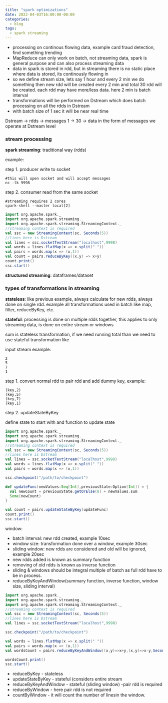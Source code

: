 ```yaml
---
title: "spark optimizations"
date: 2022-04-03T16:00:00-00:00
categories:
  - blog
tags:
  - spark streaming
---
```


* processing on continous flowing data, example card fraud detection, find something trending
* MapReduce can only work on batch, not streaming data, spark is general purpose and can also process streaming data
* data in spark is stored in rdd, but in streaming there is no static place where data is stored, its continously flowing in
* so we define stream size, lets say 1 hour and every 2 min we do something then new rdd will be created every 2 min and total 30 rdd will be created. each rdd may have more/less data. here 2 min is batch interval
* transformations will be performed on Dstream which does batch processing on all the rdds in Dstream
* with batch size of 1 sec it will be near real time

Dstream -> rdds -> messages
1 -> 30 -> data in the form of messages
we operate at Dstream level


### stream processing

**spark streaming**: traditional way (rdds)

example:

step 1. producer write to socket

```shell
#this will open socket and will accept messages
nc -lk 9998
```

step 2. consumer read from the same socket

```shell
#streaming requires 2 cores
spark-shell --master local[2]
```

```scala
import org.apache.spark._
import org.apache.spark.streaming._
import org.apache.spark.streaming.StreamingContext._
//streaming context is required
val ssc = new StreamingContext(sc, Seconds(5))
//lines here is Dstream
val lines = ssc.socketTextStream("localhost",9998)
val words = lines.flatMap(x => x.split(" "))
val pairs = words.map(x => (x,1))
val count = pairs.reduceByKey((x,y) => x+y)
count.print()
ssc.start()
```

**structured streaming**: dataframes/dataset


### types of transformations in streaming

**stateless**: like previous example, always calculate for new rdds, always done on single rdd. example all transformations used in batch like map, filter, reduceByKey, etc.

**stateful**: processing is done on multiple rdds together, this applies to only streaming data, is done on entire stream or windows

sum is stateless transformation, if we need running total than we need to use stateful transformation like 

input stream example:
```
2
5
7
1
```

step 1. convert normal rdd to pair rdd and add dummy key, example:
```
(key,2)
(key,5)
(key,7)
(key,1)
```

step 2. updateStateByKey

define state to start with and function to update state

```scala
import org.apache.spark._
import org.apache.spark.streaming._
import org.apache.spark.streaming.StreamingContext._
//streaming context is required
val ssc = new StreamingContext(sc, Seconds(5))
//lines here is Dstream
val lines = ssc.socketTextStream("localhost",9998)
val words = lines.flatMap(x => x.split(" "))
val pairs = words.map(x => (x,1))

ssc.checkpoint("/path/to/checkpoint")

def updateFunc(newValues:Seq[Int],previousState:Option[Int]) = {
  val newCount = previousState.getOrElse(0) + newValues.sum
  Some(newCount)
}

val count = pairs.updateStateByKey(updateFunc)
count.print()
ssc.start()
```

window:

* batch interval: new rdd created, example 10sec
* window size: transformation done over a window, example 30sec
* sliding window: new rdds are considered and old will be ignored, example 20sec
* new rdds added is known as summary function
* removing of old rdds is known as inverse function
* sliding & windows should be integral multiple of batch as full rdd have to be in process.
* reduceByKeyAndWindow(summary function, inverse function, window size, sliding interval)


```scala
import org.apache.spark._
import org.apache.spark.streaming._
import org.apache.spark.streaming.StreamingContext._
//streaming context is required
val ssc = new StreamingContext(sc, Seconds(5))
//lines here is Dstream
val lines = ssc.socketTextStream("localhost",9998)

ssc.checkpoint("/path/to/checkpoint")

val words = lines.flatMap(x => x.split(" "))
val pairs = words.map(x => (x,1))
val wordsCount = pairs.reduceByKeyAndWindow((x,y)=>x+y,(x,y)=>x-y,Seconds(10),Seconds(2))

wordsCount.print()
ssc.start()
```

* reduceByKey - stateless
* updateStateByKey - stateful (considers entire stream
* reduceByKeyAndWindow - stateful (sliding window) -pair rdd is required
* reduceByWindow - here pair rdd is not required
* countByWindow - it will count the number of linesin the window.

